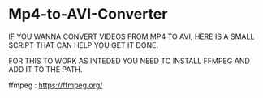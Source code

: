 # Mp4-to-AVI-Converter

IF YOU WANNA CONVERT VIDEOS FROM MP4 TO AVI, HERE IS A SMALL SCRIPT THAT CAN HELP YOU GET IT DONE.

FOR THIS TO WORK AS INTEDED YOU NEED TO INSTALL FFMPEG AND ADD IT TO THE PATH.

ffmpeg : https://ffmpeg.org/
